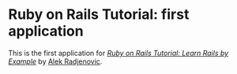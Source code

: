 # Ruby on Rails Tutorial: first application

This is the first application for
[*Ruby on Rails Tutorial: Learn Rails by Example*](http://railstutorial.org/)
by [Alek Radjenovic](http://alek.radjenovic.co.uk/).